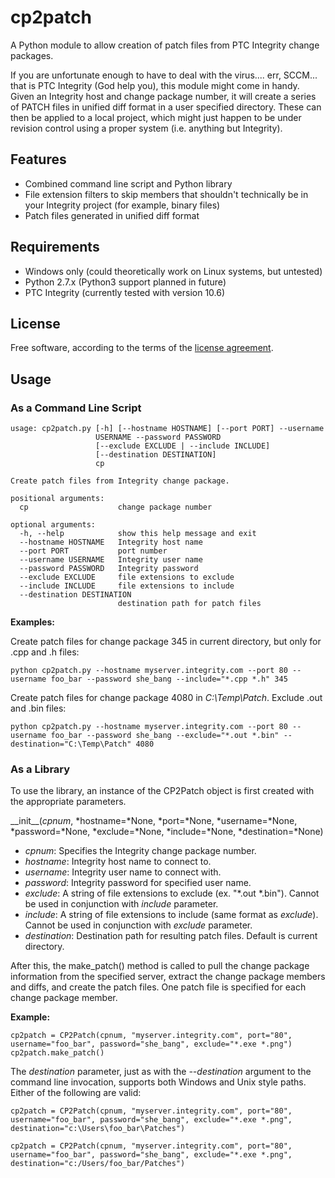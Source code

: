 # cp2patch
A Python module to allow creation of patch files from PTC Integrity change packages.

If you are unfortunate enough to have to deal with the virus.... err, SCCM... that is PTC Integrity (God help you), this module might come in handy. Given an Integrity host and change package number, it will create a series of PATCH files in unified diff format in a user specified directory. These can then be applied to a local project, which might just happen to be under revision control using a proper system (i.e. anything but Integrity).

## Features
* Combined command line script and Python library
* File extension filters to skip members that shouldn't technically be in your Integrity project (for example, binary files)
* Patch files generated in unified diff format

## Requirements
* Windows only (could theoretically work on Linux systems, but untested)
* Python 2.7.x (Python3 support planned in future)
* PTC Integrity (currently tested with version 10.6)

## License
Free software, according to the terms of the [license agreement](LICENSE.md).

## Usage

### As a Command Line Script

```
usage: cp2patch.py [-h] [--hostname HOSTNAME] [--port PORT] --username
                   USERNAME --password PASSWORD
                   [--exclude EXCLUDE | --include INCLUDE]
                   [--destination DESTINATION]
                   cp

Create patch files from Integrity change package.

positional arguments:
  cp                    change package number

optional arguments:
  -h, --help            show this help message and exit
  --hostname HOSTNAME   Integrity host name
  --port PORT           port number
  --username USERNAME   Integrity user name
  --password PASSWORD   Integrity password
  --exclude EXCLUDE     file extensions to exclude
  --include INCLUDE     file extensions to include
  --destination DESTINATION
                        destination path for patch files
```

**Examples:**

Create patch files for change package 345 in current directory, but only for .cpp and .h files:
```
python cp2patch.py --hostname myserver.integrity.com --port 80 --username foo_bar --password she_bang --include="*.cpp *.h" 345
```

Create patch files for change package 4080 in *C:\Temp\Patch*. Exclude .out and .bin files:
```
python cp2patch.py --hostname myserver.integrity.com --port 80 --username foo_bar --password she_bang --exclude="*.out *.bin" --destination="C:\Temp\Patch" 4080
```

### As a Library

To use the library, an instance of the CP2Patch object is first created with the appropriate parameters.

\_\_init\_\_(*cpnum*, *hostname=*None, *port=*None, *username=*None, *password=*None, *exclude=*None, *include=*None, *destination=*None)

* *cpnum*: Specifies the Integrity change package number.
* *hostname*: Integrity host name to connect to.
* *username*: Integrity user name to connect with.
* *password*: Integrity password for specified user name.
* *exclude*: A string of file extensions to exclude (ex. "*.out *.bin"). Cannot be used in conjunction with *include* parameter.
* *include*: A string of file extensions to include (same format as *exclude*). Cannot be used in conjunction with *exclude* parameter.
* *destination*: Destination path for resulting patch files. Default is current directory.

After this, the make_patch() method is called to pull the change package information from the specified server, extract the change package members and diffs, and create the patch files. One patch file is specified for each change package member.

**Example:**

```
cp2patch = CP2Patch(cpnum, "myserver.integrity.com", port="80", username="foo_bar", password="she_bang", exclude="*.exe *.png")
cp2patch.make_patch()
```
The *destination* parameter, just as with the *--destination* argument to the command line invocation, supports both Windows and Unix style paths. Either of the following are valid:
```
cp2patch = CP2Patch(cpnum, "myserver.integrity.com", port="80", username="foo_bar", password="she_bang", exclude="*.exe *.png", destination="c:\Users\foo_bar\Patches")

cp2patch = CP2Patch(cpnum, "myserver.integrity.com", port="80", username="foo_bar", password="she_bang", exclude="*.exe *.png", destination="c:/Users/foo_bar/Patches")

```